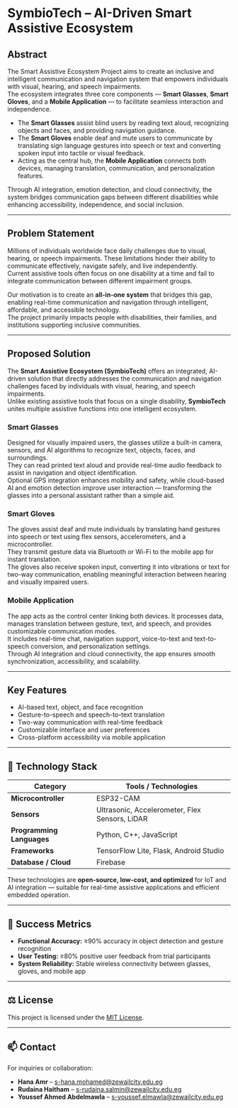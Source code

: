 #  SymbioTech – AI-Driven Smart Assistive Ecosystem

##  Abstract
The Smart Assistive Ecosystem Project aims to create an inclusive and intelligent communication and navigation system that empowers individuals with visual, hearing, and speech impairments.  
The ecosystem integrates three core components — **Smart Glasses**, **Smart Gloves**, and a **Mobile Application** — to facilitate seamless interaction and independence.

- The **Smart Glasses** assist blind users by reading text aloud, recognizing objects and faces, and providing navigation guidance.  
- The **Smart Gloves** enable deaf and mute users to communicate by translating sign language gestures into speech or text and converting spoken input into tactile or visual feedback.  
- Acting as the central hub, the **Mobile Application** connects both devices, managing translation, communication, and personalization features.  

Through AI integration, emotion detection, and cloud connectivity, the system bridges communication gaps between different disabilities while enhancing accessibility, independence, and social inclusion.

---

##  Problem Statement 
Millions of individuals worldwide face daily challenges due to visual, hearing, or speech impairments. These limitations hinder their ability to communicate effectively, navigate safely, and live independently.  
Current assistive tools often focus on one disability at a time and fail to integrate communication between different impairment groups.  

Our motivation is to create an **all-in-one system** that bridges this gap, enabling real-time communication and navigation through intelligent, affordable, and accessible technology.  
The project primarily impacts people with disabilities, their families, and institutions supporting inclusive communities.

---

##  Proposed Solution
The **Smart Assistive Ecosystem (SymbioTech)** offers an integrated, AI-driven solution that directly addresses the communication and navigation challenges faced by individuals with visual, hearing, and speech impairments.  
Unlike existing assistive tools that focus on a single disability, **SymbioTech** unites multiple assistive functions into one intelligent ecosystem.

###  Smart Glasses
Designed for visually impaired users, the glasses utilize a built-in camera, sensors, and AI algorithms to recognize text, objects, faces, and surroundings.  
They can read printed text aloud and provide real-time audio feedback to assist in navigation and object identification.  
Optional GPS integration enhances mobility and safety, while cloud-based AI and emotion detection improve user interaction — transforming the glasses into a personal assistant rather than a simple aid.

###  Smart Gloves
The gloves assist deaf and mute individuals by translating hand gestures into speech or text using flex sensors, accelerometers, and a microcontroller.  
They transmit gesture data via Bluetooth or Wi-Fi to the mobile app for instant translation.  
The gloves also receive spoken input, converting it into vibrations or text for two-way communication, enabling meaningful interaction between hearing and visually impaired users.

###  Mobile Application
The app acts as the control center linking both devices. It processes data, manages translation between gesture, text, and speech, and provides customizable communication modes.  
It includes real-time chat, navigation support, voice-to-text and text-to-speech conversion, and personalization settings.  
Through AI integration and cloud connectivity, the app ensures smooth synchronization, accessibility, and scalability.

---

##  Key Features
-  AI-based text, object, and face recognition  
-  Gesture-to-speech and speech-to-text translation  
-  Two-way communication with real-time feedback  
-  Customizable interface and user preferences  
-  Cross-platform accessibility via mobile application  

---

## 🧰 Technology Stack
| Category | Tools / Technologies |
|-----------|----------------------|
| **Microcontroller** | ESP32-CAM |
| **Sensors** | Ultrasonic, Accelerometer, Flex Sensors, LiDAR |
| **Programming Languages** | Python, C++, JavaScript |
| **Frameworks** | TensorFlow Lite, Flask, Android Studio |
| **Database / Cloud** | Firebase |

These technologies are **open-source, low-cost, and optimized** for IoT and AI integration — suitable for real-time assistive applications and efficient embedded operation.

---

## 📏 Success Metrics
- **Functional Accuracy:** ≥90% accuracy in object detection and gesture recognition  
- **User Testing:** ≥80% positive user feedback from trial participants  
- **System Reliability:** Stable wireless connectivity between glasses, gloves, and mobile app  

---

## ⚖️ License
This project is licensed under the [MIT License](LICENSE).

---

## 📫 Contact
For inquiries or collaboration:
- **Hana Amr** – s-hana.mohamed@zewailcity.edu.eg  
- **Rudaina Haitham** – s-rudaina.salmin@zewailcity.edu.eg  
- **Youssef Ahmed Abdelmawla** – s-youssef.elmawla@zewailcity.edu.eg
